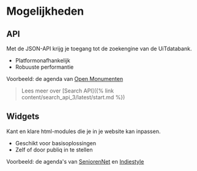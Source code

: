 ---
---

# Mogelijkheden

## API

Met de JSON-API krijg je toegang tot de zoekengine van de UiTdatabank.

- Platformonafhankelijk
- Robuuste performantie

Voorbeeld: de agenda van [Open Monumenten](https://www.openmonumenten.be/monumenten-en-evenementen)

> Lees meer over [Search API]({% link content/search_api_3/latest/start.md %})

## Widgets

Kant en klare html-modules die je in je website kan inpassen.

- Geschikt voor basisoplossingen
- Zelf of door publiq in te stellen

Voorbeeld: de agenda's van [SeniorenNet](https://www.seniorennet.be/page/info/agenda) en [Indiestyle](http://www.indiestyle.be/agenda)

